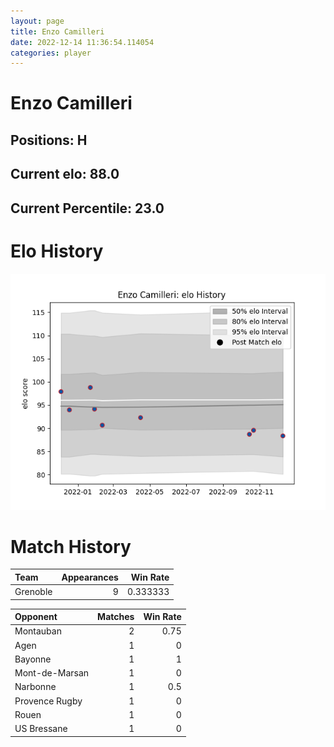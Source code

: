 ```yaml
---  
layout: page  
title: Enzo Camilleri  
date: 2022-12-14 11:36:54.114054  
categories: player  
---
```

# Enzo Camilleri

## Positions: H

## Current elo: 88.0

## Current Percentile: 23.0

# Elo History


![elo history](history_EnzoCamilleri.png)
# Match History


| Team     |   Appearances |   Win Rate |
|:---------|--------------:|-----------:|
| Grenoble |             9 |   0.333333 |

| Opponent       |   Matches |   Win Rate |
|:---------------|----------:|-----------:|
| Montauban      |         2 |       0.75 |
| Agen           |         1 |       0    |
| Bayonne        |         1 |       1    |
| Mont-de-Marsan |         1 |       0    |
| Narbonne       |         1 |       0.5  |
| Provence Rugby |         1 |       0    |
| Rouen          |         1 |       0    |
| US Bressane    |         1 |       0    |